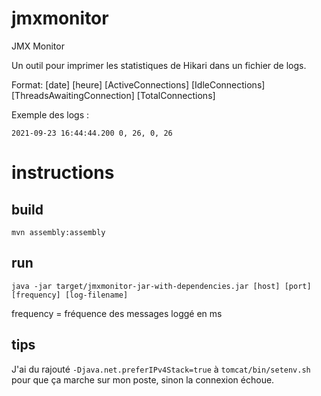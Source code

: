 # jmxmonitor
JMX Monitor

Un outil pour imprimer les statistiques de Hikari dans un fichier de logs.

Format: [date] [heure] [ActiveConnections] [IdleConnections] [ThreadsAwaitingConnection] [TotalConnections]

Exemple des logs :

`2021-09-23 16:44:44.200 0, 26, 0, 26`

# instructions

## build
`mvn assembly:assembly`

## run
`java -jar target/jmxmonitor-jar-with-dependencies.jar [host] [port] [frequency] [log-filename]`

frequency = fréquence des messages loggé en ms

## tips
J'ai du rajouté `-Djava.net.preferIPv4Stack=true` à `tomcat/bin/setenv.sh` pour que ça marche sur mon poste, sinon la connexion échoue.
